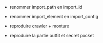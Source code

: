 - renommer import_path en import_id
- renommer import_element en import_config

- reproduire crawler + monture
- reproduire la partie outfit et secret pocket